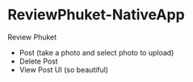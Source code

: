 # ReviewPhuket-NativeApp

Review Phuket 
- Post (take a photo and select photo to upload)
- Delete Post 
- View Post
UI (so beautiful)
